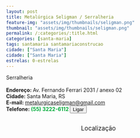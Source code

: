 ```yaml
---
layout: post
title: Metalúrgica Seligman / Serralheria
feature-img: "assets/img/thumbnails/seligman.png"
thumbnail: "assets/img/thumbnails/seligman.png"
permalink: /:categories/:title.html
categories: [santa-maria]
tags: santamaria santamariaconstrucao
cidade: ["Santa Maria"]
cidade: ["Santa Maria"]
estrelas: 0-estrelas
---
```

Serralheria<!-- more --><br />
 <br/>
<b>Endereço: </b>Av. Fernando Ferrari 2031 / anexo 02<br />
<b>Cidade: </b>Santa Maria, RS<br />
<b>E-mail: </b>metalurgicaseligman@gmail.com<br />
<b>Telefone: <span style="color: #00ab3a;">(55) 3222-6112</span> <a href="tel:5532226112"><button class="ligar">Ligar</button></a></b><br />
<br />
<style>
      #map {
        height: 400px;
        width: 100%;
       }
    </style>

<div style="font-size: larger; text-align: center;">
Localização</div>
<div id="map">
<script>
      function initMap() {
        var uluru = {lat: -29.6996854, lng: -53.7928139};
        var map = new google.maps.Map(document.getElementById('map'), {
          zoom: 17,
          center: uluru
        });
        var marker = new google.maps.Marker({
          position: uluru,
          map: map
        });
      }
    </script>
    <script async="" defer="" src="https://maps.googleapis.com/maps/api/js?key=AIzaSyBnzAZHXcLn5tKVEurubbL8vjqpRLda7dc&callback=initMap">
    </script>
</div>
